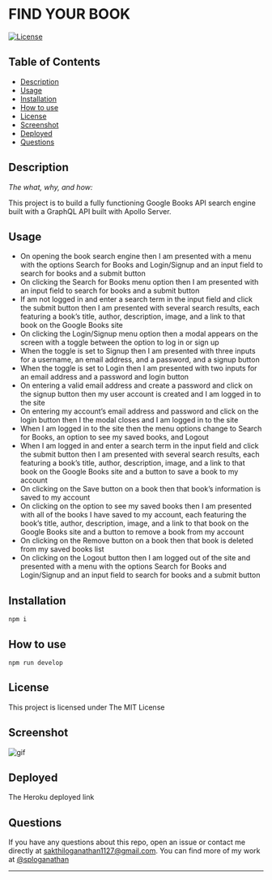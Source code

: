 # FIND YOUR BOOK

[![License](https://img.shields.io/badge/License-MIT-yellow.svg)](https://opensource.org/licenses/MIT)

## Table of Contents

* [Description](#description)
* [Usage](#usage)
* [Installation](#installation)
* [How to use](#how-to-use)
* [License](#license)
* [Screenshot](#screenshot)
* [Deployed](#deployed)
* [Questions](#questions)

## Description 
    
*The what, why, and how:* 
      
This project is to build a fully functioning Google Books API search engine built with a GraphQL API built with Apollo Server. 
## Usage

* On opening the book search engine then I am presented with a menu with the options Search for Books and Login/Signup and an input field to search for books and a submit button
* On clicking the Search for Books menu option
then I am presented with an input field to search for books and a submit button
* If am not logged in and enter a search term in the input field and click the submit button then I am presented with several search results, each featuring a book’s title, author, description, image, and a link to that book on the Google Books site
* On clicking the Login/Signup menu option
then a modal appears on the screen with a toggle between the option to log in or sign up
* When the toggle is set to Signup
then I am presented with three inputs for a username, an email address, and a password, and a signup button
* When the toggle is set to Login
then I am presented with two inputs for an email address and a password and login button
* On entering a valid email address and create a password and click on the signup button
then my user account is created and I am logged in to the site
* On entering my account’s email address and password and click on the login button
then I the modal closes and I am logged in to the site
* When I am logged in to the site
then the menu options change to Search for Books, an option to see my saved books, and Logout
* When I am logged in and enter a search term in the input field and click the submit button
then I am presented with several search results, each featuring a book’s title, author, description, image, and a link to that book on the Google Books site and a button to save a book to my account
* On clicking on the Save button on a book
then that book’s information is saved to my account
* On clicking on the option to see my saved books
then I am presented with all of the books I have saved to my account, each featuring the book’s title, author, description, image, and a link to that book on the Google Books site and a button to remove a book from my account
* On clicking on the Remove button on a book
then that book is deleted from my saved books list
* On clicking on the Logout button
then I am logged out of the site and presented with a menu with the options Search for Books and Login/Signup and an input field to search for books and a submit button
## Installation

  ```npm i```
  

## How to use

```npm run develop```

## License
  
This project is licensed under The MIT License

## Screenshot

![gif](./assets/googlebooks.gif)

## Deployed

The Heroku deployed link
## 

## Questions

If you have any questions about this repo, open an issue or contact me directly at sakthiloganathan1127@gmail.com. You can find more of my work at [@sploganathan](https://github.com/sploganathan)

   
---
